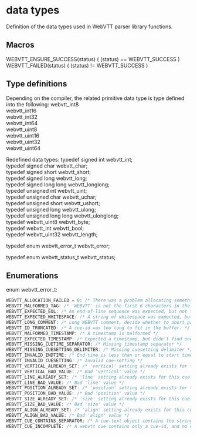 # data types #
Definition of the data types used in WebVTT parser library functions.

## Macros
WEBVTT_ENSURE_SUCCESS(status) ( (status) == WEBVTT_SUCCESS )
WEBVTT_FAILED(status) ( (status) != WEBVTT_SUCCESS )

## Type definitions
Depending on the compiler, the related primitive data type is type defined into the following:
webvtt_int8  
webvtt_int16  
webvtt_int32  
webvtt_int64  
webvtt_uint8  
webvtt_uint16  
webvtt_uint32  
webvtt_uint64  

Redefined data types:
typedef signed int webvtt_int;  
typedef signed char webvtt_char;  
typedef signed short webvtt_short;  
typedef signed long webvtt_long;  
typedef signed long long webvtt_longlong;  
typedef unsigned int webvtt_uint;  
typedef unsigned char webvtt_uchar;  
typedef unsigned short webvtt_ushort;  
typedef unsigned long webvtt_ulong;  
typedef unsigned long long webvtt_ulonglong;  
typedef webvtt_uint8 webvtt_byte;  
typedef webvtt_int webvtt_bool;  
typedef webvtt_uint32 webvtt_length;  

typedef enum webvtt_error_t webvtt_error;

typedef enum webvtt_status_t webvtt_status;

## Enumerations
enum webvtt_error_t:
```c
WEBVTT_ALLOCATION_FAILED = 0: /* There was a problem allocating something */  
WEBVTT_MALFORMED_TAG: /* 'WEBVTT' is not the first 6 characters in the file (not counting UTF8 BOM) */  
WEBVTT_EXPECTED_EOL: /* An end-of-line sequence was expected, but not found. */  
WEBVTT_EXPECTED_WHITESPACE: /* A string of whitespace was expected, but not found. */  
WEBVTT_LONG_COMMENT: /* Long WEBVTT comment, decide whether to abort parsing or not */  
WEBVTT_ID_TRUNCATED: /* A cue-id was too long to fit in the buffer. */  
WEBVTT_MALFORMED_TIMESTAMP: /* A timestamp is malformed */  
WEBVTT_EXPECTED_TIMESTAMP: /* Expected a timestamp, but didn't find one */  
WEBVTT_MISSING_CUETIME_SEPARATOR: /* Missing timestamp separator */  
WEBVTT_MISSING_CUESETTING_DELIMITER: /* Missing cuesetting delimiter */  
WEBVTT_INVALID_ENDTIME: /* End-time is less than or equal to start time */  
WEBVTT_INVALID_CUESETTING: /* Invalid cue-setting */  
WEBVTT_VERTICAL_ALREADY_SET: /* 'vertical' setting already exists for this cue. */  
WEBVTT_VERTICAL_BAD_VALUE: /* Bad 'vertical' value */  
WEBVTT_LINE_ALREADY_SET: /* 'line' setting already exists for this cue. */  
WEBVTT_LINE_BAD_VALUE: /* Bad 'line' value */  
WEBVTT_POSITION_ALREADY_SET: /* 'position' setting already exists for this cue. */  
WEBVTT_POSITION_BAD_VALUE: /* Bad 'position' value */  
WEBVTT_SIZE_ALREADY_SET: /* 'size' setting already exists for this cue. */  
WEBVTT_SIZE_BAD_VALUE: /* Bad 'size' value */  
WEBVTT_ALIGN_ALREADY_SET: /* 'align' setting already exists for this cue. */  
WEBVTT_ALIGN_BAD_VALUE: /* Bad 'align' value */  
WEBVTT_CUE_CONTAINS_SEPARATOR: /* A cue-text object contains the string "-->", which needs to be escaped */  
WEBVTT_CUE_INCOMPLETE: /* A webvtt cue contains only a cue-id, and no cuetimes or payload. */  
```
